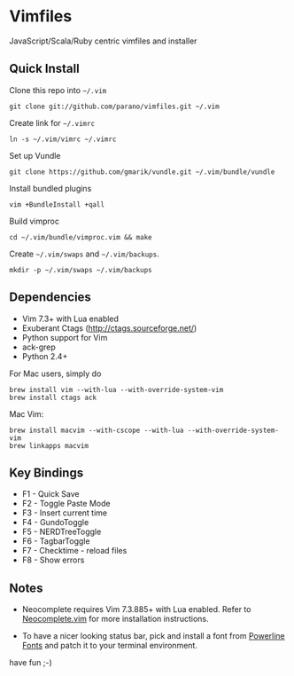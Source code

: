 Vimfiles
================
JavaScript/Scala/Ruby centric vimfiles and installer

## Quick Install ##

Clone this repo into ```~/.vim```

``` 
git clone git://github.com/parano/vimfiles.git ~/.vim 
```

Create link for ```~/.vimrc```

```
ln -s ~/.vim/vimrc ~/.vimrc
```

Set up Vundle

```
git clone https://github.com/gmarik/vundle.git ~/.vim/bundle/vundle
```


Install bundled plugins

```
vim +BundleInstall +qall
```


Build vimproc
```
cd ~/.vim/bundle/vimproc.vim && make
```

Create ```~/.vim/swaps``` and ```~/.vim/backups```.

``` 
mkdir -p ~/.vim/swaps ~/.vim/backups 
```

## Dependencies ##
* Vim 7.3+ with Lua enabled
* Exuberant Ctags (http://ctags.sourceforge.net/)
* Python support for Vim
* ack-grep
* Python 2.4+

For Mac users, simply do
``` 
brew install vim --with-lua --with-override-system-vim 
brew install ctags ack 
```

Mac Vim:
```
brew install macvim --with-cscope --with-lua --with-override-system-vim 
brew linkapps macvim
```

## Key Bindings

* F1 - Quick Save
* F2 - Toggle Paste Mode
* F3 - Insert current time
* F4 - GundoToggle
* F5 - NERDTreeToggle
* F6 - TagbarToggle
* F7 - Checktime - reload files
* F8 - Show errors

## Notes

* Neocomplete requires Vim 7.3.885+ with Lua enabled. Refer to
[Neocomplete.vim](https://github.com/Shougo/neocomplete.vim) for more
installation instructions. 

* To have a nicer looking status bar, pick and install a font from [Powerline
Fonts](https://github.com/Lokaltog/powerline-fonts) and patch it to your
terminal environment.


have fun ;-)
